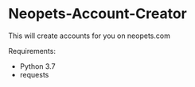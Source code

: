 # Neopets-Account-Creator
This will create accounts for you on neopets.com

Requirements:
- Python 3.7
- requests
